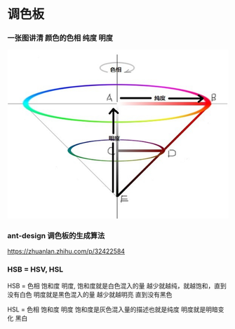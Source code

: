 # 调色板


### 一张图讲清 颜色的色相 纯度 明度

![image](https://github.com/chunmu/mylife/blob/master/color/color_three_part.jpg)


### ant-design 调色板的生成算法

https://zhuanlan.zhihu.com/p/32422584


### HSB = HSV, HSL


HSB = 色相  饱和度  明度,  饱和度就是白色混入的量   越少就越纯，就越饱和，直到没有白色  明度就是黑色混入的量  越少就越明亮 直到没有黑色

HSL = 色相 饱和度 明度  饱和度是灰色混入量的描述也就是纯度  明度就是明暗变化 黑白